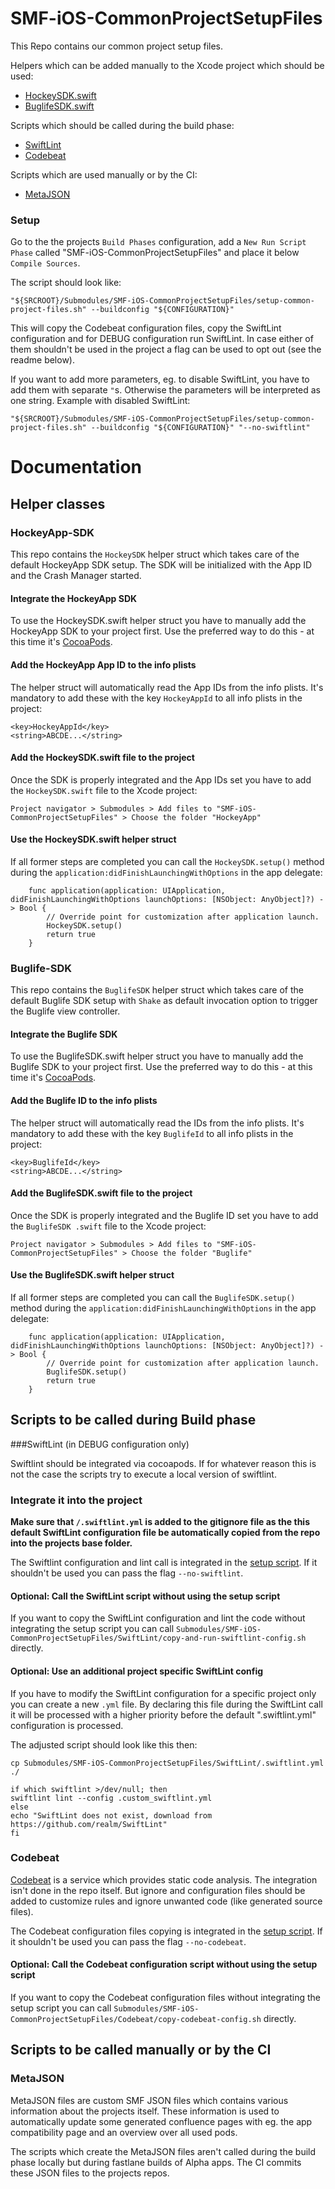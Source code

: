 # SMF-iOS-CommonProjectSetupFiles

This Repo contains our common project setup files.

Helpers which can be added manually to the Xcode project which should be used:

- [HockeySDK.swift](#hockeyapp-sdk)
- [BuglifeSDK.swift](#buglife-sdk)

Scripts which should be called during the build phase:

- [SwiftLint](#swiftlint)
- [Codebeat](#codebeat)

Scripts which are used manually or by the CI:

- [MetaJSON](#metajson)

### Setup

Go to the the projects `Build Phases` configuration, add a `New Run Script Phase` called "SMF-iOS-CommonProjectSetupFiles" and place it below `Compile Sources`.

The script should look like:

```
"${SRCROOT}/Submodules/SMF-iOS-CommonProjectSetupFiles/setup-common-project-files.sh" --buildconfig "${CONFIGURATION}"
```

This will copy the Codebeat configuration files, copy the SwiftLint configuration and for DEBUG configuration run SwiftLint. In case either of them shouldn't be used in the project a flag can be used to opt out (see the readme below).

If you want to add more parameters, eg. to disable SwiftLint, you have to add them with separate `"`s. Otherwise the parameters will be interpreted as one string. Example with disabled SwiftLint:

```
"${SRCROOT}/Submodules/SMF-iOS-CommonProjectSetupFiles/setup-common-project-files.sh" --buildconfig "${CONFIGURATION}" "--no-swiftlint"
```

# Documentation

## Helper classes

### HockeyApp-SDK

This repo contains the `HockeySDK` helper struct which takes care of the default HockeyApp SDK setup. The SDK will be initialized with the App ID and the Crash Manager started.

#### Integrate the HockeyApp SDK
To use the HockeySDK.swift helper struct you have to manually add the HockeyApp SDK to your project first. Use the preferred way to do this - at this time it's [CocoaPods](https://cocoapods.org).

#### Add the HockeyApp App ID to the info plists
The helper struct will automatically read the App IDs from the info plists. It's mandatory to add these with the key `HockeyAppId` to all info plists in the project:

```
<key>HockeyAppId</key>
<string>ABCDE...</string>
```

#### Add the HockeySDK.swift file to the project

Once the SDK is properly integrated and the App IDs set you have to add the `HockeySDK.swift` file to the Xcode project:

```
Project navigator > Submodules > Add files to "SMF-iOS-CommonProjectSetupFiles" > Choose the folder "HockeyApp"
```

#### Use the HockeySDK.swift helper struct

If all former steps are completed you can call the `HockeySDK.setup()` method during the `application:didFinishLaunchingWithOptions` in the app delegate:

```
	func application(application: UIApplication, didFinishLaunchingWithOptions launchOptions: [NSObject: AnyObject]?) -> Bool {
		// Override point for customization after application launch.
		HockeySDK.setup()
		return true
	}
```


### Buglife-SDK

This repo contains the `BuglifeSDK` helper struct which takes care of the default Buglife SDK setup with `Shake` as default invocation option to trigger the Buglife view controller.

#### Integrate the Buglife SDK
To use the BuglifeSDK.swift helper struct you have to manually add the Buglife SDK to your project first. Use the preferred way to do this - at this time it's [CocoaPods](https://cocoapods.org).

#### Add the Buglife ID to the info plists
The helper struct will automatically read the IDs from the info plists. It's mandatory to add these with the key `BuglifeId` to all info plists in the project:

```
<key>BuglifeId</key>
<string>ABCDE...</string>
```

#### Add the BuglifeSDK.swift file to the project

Once the SDK is properly integrated and the Buglife ID set you have to add the `BuglifeSDK .swift` file to the Xcode project:

```
Project navigator > Submodules > Add files to "SMF-iOS-CommonProjectSetupFiles" > Choose the folder "Buglife"
```

#### Use the BuglifeSDK.swift helper struct

If all former steps are completed you can call the `BuglifeSDK.setup()` method during the `application:didFinishLaunchingWithOptions` in the app delegate:

```
	func application(application: UIApplication, didFinishLaunchingWithOptions launchOptions: [NSObject: AnyObject]?) -> Bool {
		// Override point for customization after application launch.
		BuglifeSDK.setup()
		return true
	}
```

## Scripts to be called during Build phase

###SwiftLint (in DEBUG configuration only)

Swiftlint should be integrated via cocoapods.
If for whatever reason this is not the case the scripts try to execute a local version of swiftlint.

### Integrate it into the project

**Make sure that `/.swiftlint.yml` is added to the gitignore file as the this default SwiftLint configuration file be automatically copied from the repo into the projects base folder.**

The Swiftlint configuration and lint call is integrated in the [setup script](#setup). If it shouldn't be used you can pass the flag `--no-swiftlint`.

#### Optional: Call the SwiftLint script without using the setup script
If you want to copy the SwiftLint configuration and lint the code without integrating the setup script you can call `Submodules/SMF-iOS-CommonProjectSetupFiles/SwiftLint/copy-and-run-swiftlint-config.sh` directly.

#### Optional: Use an additional project specific SwiftLint config
If you have to modify the SwiftLint configuration for a specific project only you can create a new `.yml` file. By declaring this file during the SwiftLint call it will be processed with a higher priority before the default ".swiftlint.yml" configuration is processed. 

The adjusted script should look like this then:

```
cp Submodules/SMF-iOS-CommonProjectSetupFiles/SwiftLint/.swiftlint.yml ./

if which swiftlint >/dev/null; then
swiftlint lint --config .custom_swiftlint.yml
else
echo "SwiftLint does not exist, download from https://github.com/realm/SwiftLint"
fi
```

### Codebeat

[Codebeat](http://codebeat.co) is a service which provides static code analysis. The integration isn't done in the repo itself. But ignore and configuration files should be added to customize rules and ignore unwanted code (like generated source files).

The Codebeat configuration files copying is integrated in the [setup script](#setup). If it shouldn't be used you can pass the flag `--no-codebeat`.

#### Optional: Call the Codebeat configuration script without using the setup script
If you want to copy the Codebeat configuration files without integrating the setup script you can call `Submodules/SMF-iOS-CommonProjectSetupFiles/Codebeat/copy-codebeat-config.sh` directly.

## Scripts to be called manually or by the CI

### MetaJSON

MetaJSON files are custom SMF JSON files which contains various information about the projects itself. These information is used to automatically update some generated confluence pages with eg. the app compatibility page and an overview over all used pods.

The scripts which create the MetaJSON files aren't called during the build phase locally but during fastlane builds of Alpha apps. The CI commits these JSON files to the projects repos.
